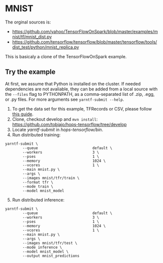 # MNIST

The orginal sources is:
- https://github.com/yahoo/TensorFlowOnSpark/blob/master/examples/mnist/tf/mnist_dist.py
- https://github.com/tensorflow/tensorflow/blob/master/tensorflow/tools/dist_test/python/mnist_replica.py

This is basicaly a clone of the TensorFlowOnSpark example.

## Try the example

At first, we assume that Python is installed on the cluster. If needed dependencies are not avaliable, they can be added from a local source with the `--files` flag to PYTHONPATH, as a comma-separated list of .zip, .egg, or .py files. For more arguments see `yarntf-submit --help`.

1. To get the data set for this example, TFRecords or CSV, please follow [this guide](https://github.com/yahoo/TensorFlowOnSpark/wiki/GetStarted_YARN).
2. Clone, checkout develop and `mvn install`: https://github.com/tobiajo/hops-tensorflow/tree/develop
3. Locate _yarntf-submit_ in _hops-tensorflow/bin_.
3. Run distributed training:
```
yarntf-submit \
        --queue                         default \
        --workers                       3 \
        --pses                          1 \
        --memory                        1024 \
        --vcores                        1 \
        --main mnist.py \
        --args \
        --images mnist/tfr/train \
        --format tfr \
        --mode train \
        --model mnist_model
```
5. Run distributed inference:
```
yarntf-submit \
        --queue                         default \
        --workers                       3 \
        --pses                          1 \
        --memory                        1024 \
        --vcores                        1 \
        --main mnist.py \
        --args \
        --images mnist/tfr/test \
        --mode inference \
        --model mnist_model \
        --output mnist_predictions
```
